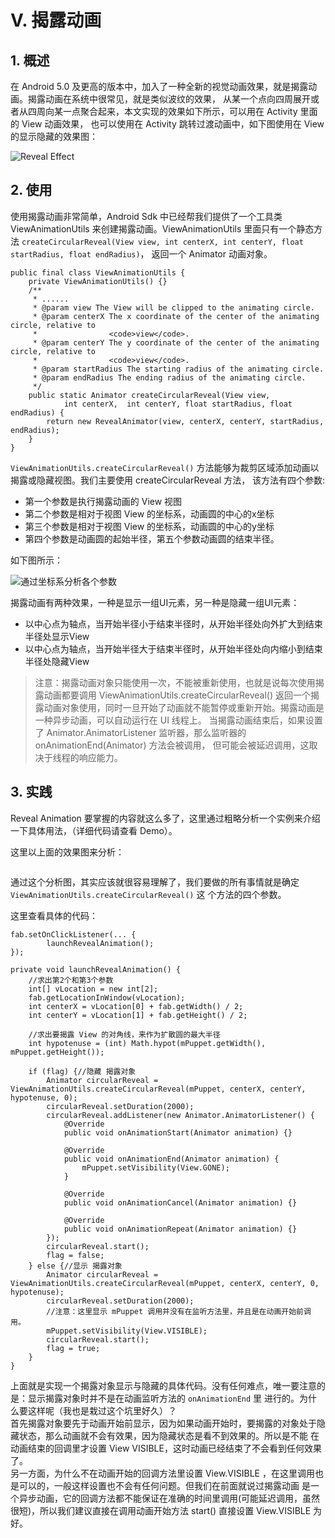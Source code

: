 # Ⅴ. 揭露动画

## 1. 概述

在 Android 5.0 及更高的版本中，加入了一种全新的视觉动画效果，就是揭露动画。揭露动画在系统中很常见，就是类似波纹的效果，
从某一个点向四周展开或者从四周向某一点聚合起来，本文实现的效果如下所示，可以用在 Activity 里面的 View 动画效果，
也可以使用在 Activity 跳转过渡动画中，如下图使用在 View 的显示隐藏的效果图：
 
![Reveal Effect](https://raw.githubusercontent.com/OCNYang/Android-Animation-Set/master/README_Res/reveal_animation.gif?token=AQ83MgST0wsEcQCDDGjxTfrFlGcSs9aVks5aw1BwwA%3D%3D)  

## 2. 使用

使用揭露动画非常简单，Android Sdk 中已经帮我们提供了一个工具类 ViewAnimationUtils 来创建揭露动画。ViewAnimationUtils 
里面只有一个静态方法 `createCircularReveal(View view, int centerX, int centerY, float startRadius, float endRadius)`，
返回一个 Animator 动画对象。

    public final class ViewAnimationUtils {
        private ViewAnimationUtils() {}
        /**
         * ......
         * @param view The View will be clipped to the animating circle.
         * @param centerX The x coordinate of the center of the animating circle, relative to
         *                <code>view</code>.
         * @param centerY The y coordinate of the center of the animating circle, relative to
         *                <code>view</code>.
         * @param startRadius The starting radius of the animating circle.
         * @param endRadius The ending radius of the animating circle.
         */
        public static Animator createCircularReveal(View view,
                int centerX,  int centerY, float startRadius, float endRadius) {
            return new RevealAnimator(view, centerX, centerY, startRadius, endRadius);
        }
    }

`ViewAnimationUtils.createCircularReveal()` 方法能够为裁剪区域添加动画以揭露或隐藏视图。我们主要使用 createCircularReveal 方法，
该方法有四个参数:  
* 第一个参数是执行揭露动画的 View 视图
* 第二个参数是相对于视图 View 的坐标系，动画圆的中心的x坐标
* 第三个参数是相对于视图 View 的坐标系，动画圆的中心的y坐标 
* 第四个参数是动画圆的起始半径，第五个参数动画圆的结束半径。

如下图所示： 

![通过坐标系分析各个参数](https://raw.githubusercontent.com/OCNYang/Android-Animation-Set/master/README_Res/createCircularReveal.jpg?token=AQ83Mvo2qlmhlBhInyMZGjUQVcrGzOAbks5aw1ERwA%3D%3D)  

揭露动画有两种效果，一种是显示一组UI元素，另一种是隐藏一组UI元素：   
* 以中心点为轴点，当开始半径小于结束半径时，从开始半径处向外扩大到结束半径处显示View 
* 以中心点为轴点，当开始半径大于结束半径时，从开始半径处向内缩小到结束半径处隐藏View

> 注意：揭露动画对象只能使用一次，不能被重新使用，也就是说每次使用揭露动画都要调用 ViewAnimationUtils.createCircularReveal() 
返回一个揭露动画对象使用，同时一旦开始了动画就不能暂停或重新开始。揭露动画是一种异步动画，可以自动运行在 UI 线程上。
当揭露动画结束后，如果设置了 Animator.AnimatorListener 监听器，那么监听器的 onAnimationEnd(Animator) 方法会被调用，
但可能会被延迟调用，这取决于线程的响应能力。

## 3. 实践

Reveal Animation 要掌握的内容就这么多了，这里通过粗略分析一个实例来介绍一下具体用法，（详细代码请查看 Demo）。

这里以上面的效果图来分析：  

![]()  

通过这个分析图，其实应该就很容易理解了，我们要做的所有事情就是确定 `ViewAnimationUtils.createCircularReveal()` 这
个方法的四个参数。

这里查看具体的代码：  

    fab.setOnClickListener(... {
            launchRevealAnimation();
    });

    private void launchRevealAnimation() {
        //求出第2个和第3个参数
        int[] vLocation = new int[2];
        fab.getLocationInWindow(vLocation);
        int centerX = vLocation[0] + fab.getWidth() / 2;
        int centerY = vLocation[1] + fab.getHeight() / 2;

        //求出要揭露 View 的对角线，来作为扩散圆的最大半径
        int hypotenuse = (int) Math.hypot(mPuppet.getWidth(), mPuppet.getHeight());

        if (flag) {//隐藏 揭露对象
            Animator circularReveal = ViewAnimationUtils.createCircularReveal(mPuppet, centerX, centerY, hypotenuse, 0);
            circularReveal.setDuration(2000);
            circularReveal.addListener(new Animator.AnimatorListener() {
                @Override
                public void onAnimationStart(Animator animation) {}

                @Override
                public void onAnimationEnd(Animator animation) {
                    mPuppet.setVisibility(View.GONE);
                }

                @Override
                public void onAnimationCancel(Animator animation) {}

                @Override
                public void onAnimationRepeat(Animator animation) {}
            });
            circularReveal.start();
            flag = false;
        } else {//显示 揭露对象
            Animator circularReveal = ViewAnimationUtils.createCircularReveal(mPuppet, centerX, centerY, 0, hypotenuse);
            circularReveal.setDuration(2000);
            //注意：这里显示 mPuppet 调用并没有在监听方法里，并且是在动画开始前调用。
            mPuppet.setVisibility(View.VISIBLE);
            circularReveal.start();
            flag = true;
        }
    }
    
上面就是实现一个揭露对象显示与隐藏的具体代码。没有任何难点，唯一要注意的是：显示揭露对象时并不是在动画监听方法的 `onAnimationEnd` 里
进行的。为什么要这样呢（我也是栽过这个坑里好久）？  
首先揭露对象要先于动画开始前显示，因为如果动画开始时，要揭露的对象处于隐藏状态，那么动画就不会有效果，因为隐藏状态是看不到效果的。所以是不能
在动画结束的回调里才设置 View VISIBLE，这时动画已经结束了不会看到任何效果了。  
另一方面，为什么不在动画开始的回调方法里设置 View.VISIBLE ，在这里调用也是可以的，一般这样设置也不会有任何问题。但我们在前面就说过揭露动画
是一个异步动画，它的回调方法都不能保证在准确的时间里调用(可能延迟调用，虽然很短)，所以我们建议直接在调用动画开始方法 start() 直接设置 View.VISIBLE 
为好。